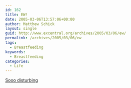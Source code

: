 ```yaml
---
id: 162
title: EW!
date: 2005-03-06T13:57:06+00:00
author: Matthew Schick
layout: single
guid: http://www.excentral.org/archives/2005/03/06/ew/
permalink: /archives/2005/03/06/ew
tags:
  - Breastfeeding
keywords:
  - Breastfeeding
categories:
  - Life
---
```

<a href="http://www.unassistedchildbirth.com/milkmen.htm">Sooo disturbing</a>